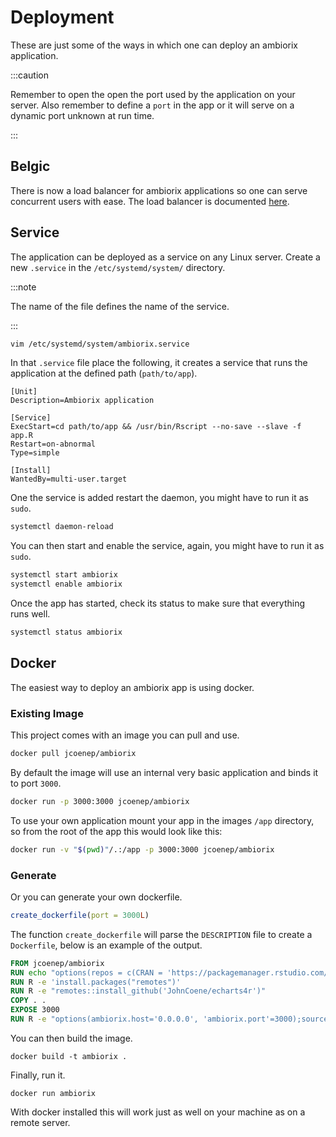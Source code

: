 # Deployment

These are just some of the ways in which one can deploy an ambiorix application.

:::caution

Remember to open the open the port used by the application on your server.
Also remember to define a `port` in the app or it will serve
on a dynamic port unknown at run time.

:::

## Belgic

There is now a load balancer for ambiorix applications so
one can serve concurrent users with ease.
The load balancer is documented [here](/docs/belgic).


## Service

The application can be deployed as a service on any Linux server. Create a new `.service` in the `/etc/systemd/system/` directory.

:::note

The name of the file defines the name of the service.

:::

```bash
vim /etc/systemd/system/ambiorix.service
```

In that `.service` file place the following, it creates a service that runs the application at the defined path (`path/to/app`).

```
[Unit]
Description=Ambiorix application

[Service]
ExecStart=cd path/to/app && /usr/bin/Rscript --no-save --slave -f app.R
Restart=on-abnormal
Type=simple

[Install]
WantedBy=multi-user.target
```

One the service is added restart the daemon, you might have to run it as `sudo`.

```bash
systemctl daemon-reload
```

You can then start and enable the service, again, you might have to run it as `sudo`.

```bash
systemctl start ambiorix
systemctl enable ambiorix
```

Once the app has started, check its status to make sure that everything runs well.

```bash
systemctl status ambiorix
```

## Docker

The easiest way to deploy an ambiorix app is using docker. 

### Existing Image

This project comes with an image you can pull and use.

```bash
docker pull jcoenep/ambiorix
```

By default the image will use an internal very basic application and binds it to port `3000`.

```bash
docker run -p 3000:3000 jcoenep/ambiorix
```

To use your own application mount your app in the images `/app` directory, so from the root of the app this would look like this:

```bash
docker run -v "$(pwd)"/.:/app -p 3000:3000 jcoenep/ambiorix
```

### Generate

Or you can generate your own dockerfile.

```r
create_dockerfile(port = 3000L)
```

The function `create_dockerfile` will parse the `DESCRIPTION` file to create a `Dockerfile`, below is an example of the output.

```dockerfile
FROM jcoenep/ambiorix
RUN echo "options(repos = c(CRAN = 'https://packagemanager.rstudio.com/all/latest'), download.file.method = 'libcurl')" >> /usr/local/lib/R/etc/Rprofile.site
RUN R -e 'install.packages("remotes")'
RUN R -e "remotes::install_github('JohnCoene/echarts4r')"
COPY . .
EXPOSE 3000
RUN R -e "options(ambiorix.host='0.0.0.0', 'ambiorix.port'=3000);source('app.R')"
```

You can then build the image.

```docker
docker build -t ambiorix .
```

Finally, run it.

```docker
docker run ambiorix
```

With docker installed this will work just as well on your machine as on a remote server.
